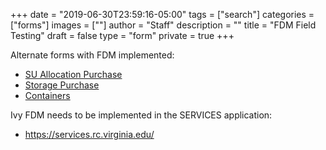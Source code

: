 +++
date = "2019-06-30T23:59:16-05:00"
tags = ["search"]
categories = ["forms"]
images = [""]
author = "Staff"
description = ""
title = "FDM Field Testing"
draft = false
type = "form"
private = true
+++

Alternate forms with FDM implemented:

* [SU Allocation Purchase](/form/allocation-purchase-fdm/)
* [Storage Purchase](/form/storage-fdm/)
* [Containers](/form/containers-fdm/)

Ivy FDM needs to be implemented in the SERVICES application:

* https://services.rc.virginia.edu/
